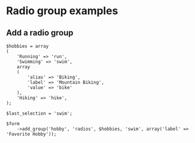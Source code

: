 # Radio group examples

## Add a radio group

	$hobbies = array
	(
		'Running' => 'run',
		'Swimming' => 'swim',
		array
		(
			'alias' => 'Biking',
			'label' => 'Mountain Biking',
			'value' => 'bike'
		),
		'Hiking' => 'hike',
	);
	
	$last_selection = 'swim';

	$form
		->add_group('hobby', 'radios', $hobbies, 'swim', array('label' => 'Favorite Hobby'));